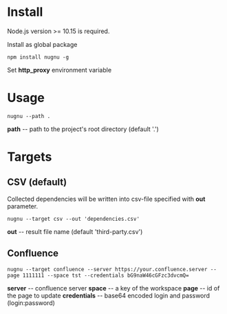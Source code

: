 # Install
Node.js version >= 10.15 is required.

Install as global package
```
npm install nugnu -g
```
Set **http_proxy** environment variable

# Usage
```
nugnu --path .
```

**path** -- path to the project's root directory (default '.')

# Targets
## CSV (default)
Collected dependencies will be written into csv-file specified with **out** parameter.
```
nugnu --target csv --out 'dependencies.csv'
```
**out** -- result file name (default 'third-party.csv')

## Confluence

```
nugnu --target confluence --server https://your.confluence.server --page 1111111 --space tst --credentials bG9naW46cGFzc3dvcmQ=
```
**server** -- confluence server
**space** -- a key of the workspace
**page** -- id of the page to update
**credentials** -- base64 encoded login and password (login:password)